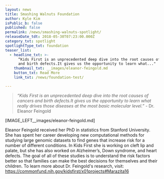 ```yaml
---
layout: news
title: Smashing Walnuts Foundation
author: Kyle Kim
isPublic_b: false
published: false
permalink: /news/smashing-walnuts-spotlight/
releaseDate_tdt: 2018-05-30T07:23:00.000Z
category_txt: spotlight
spotlightType_txt: foundation
teaser_list:
  - headline_txt: >-
      “Kids First is an unprecedented deep dive into the root causes of cancers
      and birth defects.It gives us the opportunity to learn what..."
    thumbnail_txt: __images/eleanor-feingold.md
    button_txt: Read More
    link_txt: /news/foundation-test/

---
```



<blockquote>
    <p><em>“Kids First is an unprecedented deep dive into the root causes of cancers and birth defects.It gives us the opportunity to learn what really drives those diseases at the most basic molecular level.”</em> - Dr. Eleanor Feingold</p>
</blockquote>

[IMAGE_LEFT__images/eleanor-feingold.md]

Eleanor Feingold received her PhD in statistics from Stanford University. She has spent her career developing new computational methods for studying large genomic datasets to find genes that increase risk for a number of different conditions. In Kids First she is working on cleft lip and palate, but she has also worked on Alzheimer’s, Down syndrome, and heart defects. The goal of all of these studies is to understand the risk factors better so that families can make the best decisions for themselves and their children. To learn more about Dr. Feingold's research, visit: <a href="https://commonfund.nih.gov/kidsfirst/x01projects#Marazita16">https://commonfund.nih.gov/kidsfirst/x01projects#Marazita16</a>
